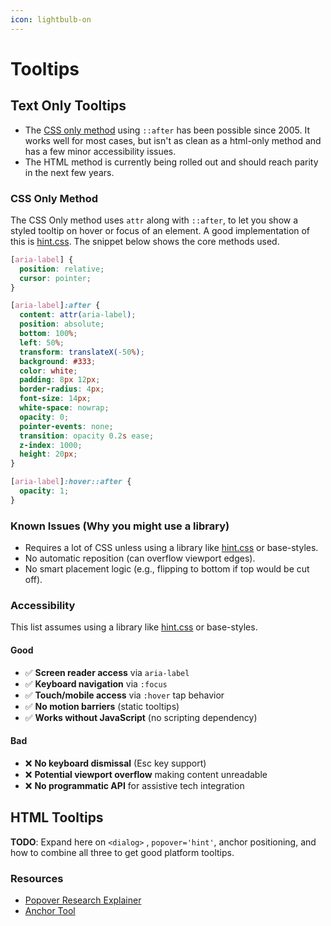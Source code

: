 ```yaml
---
icon: lightbulb-on
---
```


# Tooltips

## Text Only Tooltips

* The [CSS only method](tooltips.md#css-only-method) using `::after` has been possible since 2005. It works well for most cases, but isn't as clean as a html-only method and has a few minor accessibility issues.
* The HTML method is currently being rolled out and should reach parity in the next few years.



### CSS Only Method

The CSS Only method uses  `attr` along with `::after`, to let you show a styled tooltip on hover or focus of an element. A good implementation of this is [hint.css](https://github.com/chinchang/hint.css/blob/master/hint.base.css). The snippet below shows the core methods used.

```css
[aria-label] {
  position: relative;
  cursor: pointer;
}

[aria-label]:after {
  content: attr(aria-label);
  position: absolute;
  bottom: 100%;
  left: 50%;
  transform: translateX(-50%);
  background: #333;
  color: white;
  padding: 8px 12px;
  border-radius: 4px;
  font-size: 14px;
  white-space: nowrap;
  opacity: 0;
  pointer-events: none;
  transition: opacity 0.2s ease;
  z-index: 1000;
  height: 20px;
}

[aria-label]:hover::after {
  opacity: 1;
}
```

### Known Issues (Why you might use a library)

* Requires a lot of CSS unless using a library like [hint.css](https://kushagra.dev/lab/hint/) or base-styles.
* No automatic reposition (can overflow viewport edges).
* No smart placement logic (e.g., flipping to bottom if top would be cut off).

### **Accessibility**&#x20;

This list assumes using a library like [hint.css](https://github.com/chinchang/hint.css) or base-styles.

#### Good

* ✅ **Screen reader access** via `aria-label`
* ✅ **Keyboard navigation** via `:focus`
* ✅ **Touch/mobile access** via `:hover` tap behavior
* ✅ **No motion barriers** (static tooltips)
* ✅ **Works without JavaScript** (no scripting dependency)

#### Bad

* ❌ **No keyboard dismissal** (Esc key support)
* ❌ **Potential viewport overflow** making content unreadable
* ❌ **No programmatic API** for assistive tech integration



## HTML Tooltips

**TODO**: Expand here on `<dialog>` , `popover='hint'`, anchor positioning, and how to combine all three to get good platform tooltips.

### **Resources**

* [Popover Research Explainer](https://open-ui.org/components/popover.research.explainer/)
* [Anchor Tool](https://anchor-tool.com/)





## &#x20;







